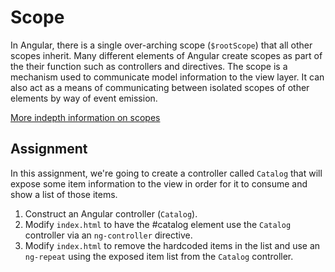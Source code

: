 # Scope

In Angular, there is a single over-arching scope (`$rootScope`) that all other scopes inherit. Many different elements
of Angular create scopes as part of the their function such as controllers and directives. The scope is a mechanism used
to communicate model information to the view layer. It can also act as a means of communicating between isolated scopes 
of other elements by way of event emission.

[More indepth information on scopes](https://docs.angularjs.org/api/ng/type/$rootScope.Scope)

## Assignment

In this assignment, we're going to create a controller called `Catalog` that will expose some item information
to the view in order for it to consume and show a list of those items.

1. Construct an Angular controller (`Catalog`).
2. Modify `index.html` to have the #catalog element use the `Catalog` controller via an `ng-controller` directive.
3. Modify `index.html` to remove the hardcoded items in the list and use an `ng-repeat` using the exposed
   item list from the `Catalog` controller.
